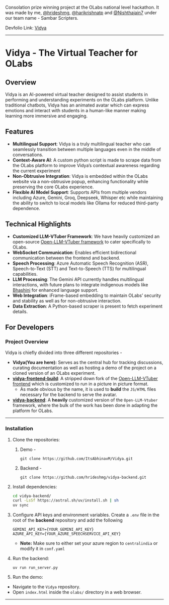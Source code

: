 Consolation prize winning project at the OLabs national level hackathon. It was made by me, [@hrideshmg](https://github.com/hrideshmg), [@harikrishnatp](https://github.com/harikrishnatp) and [@Nishthajain7](https://github.com/Nishthajain7) under our team name - Sambar Scripters.

Devfolio Link: [Vidya](https://devfolio.co/projects/vidya-c7f0)

---
# Vidya - The Virtual Teacher for OLabs

## Overview

Vidya is an AI-powered virtual teacher designed to assist students in performing and understanding experiments on the OLabs platform. Unlike traditional chatbots, Vidya has an animated avatar which can express emotions and interact with students in a human-like manner making learning more immersive and engaging.

## Features

- **Multilingual Support**: Vidya is a truly multilingual teacher who can seamlessly transition between multiple languages even in the middle of conversations.
- **Context-Aware AI**: A custom python script is made to scrape data from the OLabs platform to improve Vidya’s contextual awareness regarding the current experiment
- **Non-Obtrusive Integration**: Vidya is embedded within the OLabs website via a non-obtrusive popup, enhancing functionality while preserving the core OLabs experience.
- **Flexible AI Model Support**: Supports APIs from multiple vendors including Azure, Gemini, Groq, Deepseek, Whisper etc while maintaining the ability to switch to local models like Ollama for reduced third-party dependence.

## Technical Highlights

- **Customized LLM-VTuber Framework**: We have heavily customized an open-source [Open-LLM-VTuber framework](https://github.com/Open-LLM-VTuber/Open-LLM-VTuber) to cater specifically to OLabs.
- **WebSocket Communication**: Enables efficient bidirectional communication between the frontend and backend.
- **Speech Processing**: Azure Automatic Speech Recognition (ASR), Speech-to-Text (STT) and Text-to-Speech (TTS) for multilingual capabilities.
- **LLM Processing**: The Gemini API currently handles multilingual interactions, with future plans to integrate indigenous models like [Bhashini](https://bhashini.gov.in/) for enhanced language support.
- **Web Integration**: iFrame-based embedding to maintain OLabs’ security and stability as well as for non-obtrusive interaction.
- **Data Extraction**: A Python-based scraper is present to fetch experiment details.

## For Developers

### Project Overview
Vidya is chiefly divided into three different repositories - 
* **Vidya(You are here):** Serves as the central hub for tracking discussions, curating documentation as well as hosting a demo of the project on a cloned version of an OLabs experiment.
* **[vidya-frontend-build](https://github.com/hrideshmg/vidya-frontend-build)**: A stripped down fork of the [Open-LLM-VTuber frontend](https://github.com/Open-LLM-VTuber/Open-LLM-VTuber-Web) which is customized to run in a picture in picture format. 
  * As made obvious by the name, it is used to **build** the `JS/HTML` files necessary for the backend to serve the avatar.
* **[vidya-backend](https://github.com/hrideshmg/vidya-backend)**: A **heavily** customized version of the `Open-LLM-Vtuber` framework, where the bulk of the work has been done in adapting the platform for OLabs.

<hr>

### Installation

1. Clone the repositories:
   1. Demo - 
      ```
      git clone https://github.com/ItsAbhinavM/Vidya.git
      ```
   2. Backend - 
      ```
      git clone https://github.com/hrideshmg/vidya-backend.git
      ```

2. Install dependencies:
   ```bash
   cd vidya-backend/
   curl -LsSf https://astral.sh/uv/install.sh | sh
   uv sync
   ```
3. Configure API keys and environment variables.
   Create a `.env` file in the root of the **backend** repository and add the following
   ```
   GEMINI_API_KEY={YOUR_GEMINI_API_KEY}
   AZURE_API_KEY={YOUR_AZURE_SPEECHSERVICE_API_KEY}
   ```
   * **Note:** Make sure to either set your azure region to `centralindia` or modify it in `conf.yaml`
4. Run the backend:
   ```
   uv run run_server.py
   ```
5. Run the demo:
- Navigate to the `Vidya` repository.
- Open `index.html` inside the `olabs/` directory in a web browser.

---
